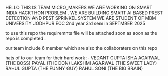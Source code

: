 HELLO THIS IS TEAM MICRO_MAKERS
WE ARE WORKING ON SMART INDIA HACKTHON PROBLEM .
WE ARE BUILDING SMART AI BASED PREST DETECTION AND
PEST SPRINKEL SYSTEM
WE ARE STUDENT OF MBM UNIVERSITY JODHPUR ECC 2nd year 3rd sem in SEPTMBER 2025


to use this repo the requiremnts file will be attached soon as soon as the repo is completed .

our team include 6 member which are also the collaboraters on this repo

hats of to our team for their hard work :-
      VEDANT GUPTA
      ISHA AGARWAL (THE BOSS)
      PAYAL (THE DON)
      LAKSHMI AGARWAL (THE SWEET LADY)
      RAHUL GUPTA (THE FUNNY GUY)
      RAHUL SONI (THE BIG BRAIN)
